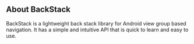 ## About BackStack

BackStack is a lightweight back stack library for Android view group based navigation. It has a simple and intuitive API that is quick to learn and easy to use.
